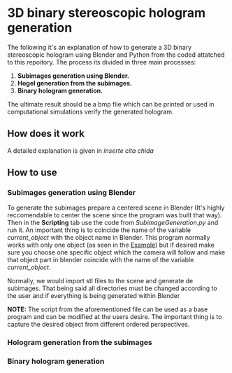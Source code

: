 # 3D binary stereoscopic hologram generation

The following it's an explanation of how to generate a 3D binary stereoscopic hologram using Blender and Python from the coded attatched to this repoitory. The process its divided in three main processes:

1. **Subimages generation using Blender.**
2. **Hogel generation from the subimages.**
3. **Binary hologram generation.**

The ultimate result should be a bmp file which can be printed or used in computational simulations verify the generated hologram.

## How does it work

A detailed explanation is given in *inserte cita chida*

## How to use

### Subimages generation using Blender

To generate the subimages prepare a centered scene in Blender (It's highly reccomendable to center the scene since the program was built that way). Then in the **Scripting** tab use the code from *SubimageGeneration.py* and run it. An important thing is to coincide the name of the variable *current_object* with the object name in Blender. This program normally works with only one object (as seen in the [Example](url)) but if desired make sure you choose one specific object which the camera will follow and make that object part in blender coincide with the name of the variable *current_object*.

Normally, we would import stl files to the scene and generate de subimages. That being said all directories must be changed according to the user and if everything is being generated within Blender 

**NOTE:** The script from the aforementioned file can be used as a base program and can be modified at the users desire. The important thing is to capture the desired object from different ordered perspectives. 

### Hologram generation from the subimages


### Binary hologram generation

